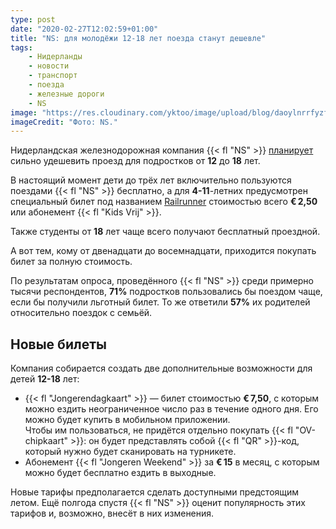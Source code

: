 ```yaml
---
type: post
date: "2020-02-27T12:02:59+01:00"
title: "NS: для молодёжи 12-18 лет поезда станут дешевле"
tags:
    - Нидерланды
    - новости
    - транспорт
    - поезда
    - железные дороги
    - NS
image: "https://res.cloudinary.com/yktoo/image/upload/blog/daoylnrrfyzfjmsyws0n.jpg"
imageCredit: "Фото: NS."
---
```


Нидерландская железнодорожная компания {{< fl "NS" >}} [планирует](https://nieuws.ns.nl/ns-treinreizen-fors-goedkoper-voor-jongeren-12--18-jaar/) сильно удешевить проезд для подростков от **12** до **18** лет.

В настоящий момент дети до трёх лет включительно пользуются поездами {{< fl "NS" >}} бесплатно, а для **4-11**-летних предусмотрен специальный билет под названием [Railrunner](https://www.ns.nl/producten/meest-gekocht/p/railrunner) стоимостью всего **€ 2,50** или абонемент {{< fl "Kids Vrij" >}}.

<!--more-->

Также студенты от **18** лет чаще всего получают бесплатный проездной.

А вот тем, кому от двенадцати до восемнадцати, приходится покупать билет за полную стоимость.

По результатам опроса, проведённого {{< fl "NS" >}} среди примерно тысячи респондентов, **71%** подростков пользовались бы поездом чаще, если бы получили льготный билет. То же ответили **57%** их родителей относительно поездок с семьёй.

## Новые билеты

Компания собирается создать две дополнительные возможности для детей **12-18** лет:

* {{< fl "Jongerendagkaart" >}} — билет стоимостью **€ 7,50**, с которым можно ездить неограниченное число раз в течение одного дня. Его можно будет купить в мобильном приложении.\
Чтобы им пользоваться, не придётся отдельно покупать {{< fl "OV-chipkaart" >}}: он будет представлять собой {{< fl "QR" >}}-код, который нужно будет сканировать на турникете.
* Абонемент {{< fl "Jongeren Weekend" >}} за **€ 15** в месяц, с которым можно будет бесплатно ездить в выходные.

Новые тарифы предполагается сделать доступными предстоящим летом. Ещё полгода спустя {{< fl "NS" >}} оценит популярность этих тарифов и, возможно, внесёт в них изменения.
